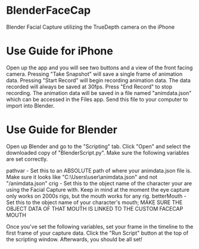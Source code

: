 # BlenderFaceCap
Blender Facial Capture utilizing the TrueDepth camera on the iPhone

# Use Guide for iPhone
Open up the app and you will see two buttons and a view of the front facing camera. Pressing "Take Snapshot" will save a single frame of animation data. Pressing "Start Record" will begin recording animation data. The data recorded will always be saved at 30fps. Press "End Record" to stop recording. The animation data will be saved in a file named "animdata.json" which can be accessed in the Files app. Send this file to your computer to import into Blender.

# Use Guide for Blender
Open up Blender and go to the "Scripting" tab. Click "Open" and select the downloaded copy of "BlenderScript.py". Make sure the following variables are set correctly.

pathvar - Set this to an ABSOLUTE path of where your animdata.json file is. Make sure it looks like "C:\Users\user\animdata.json" and not "/animdata.json"
crig - Set this to the object name of the character your are using the Facial Capture with. Keep in mind at the moment the eye capture only works on 2000s rigs, but the mouth works for any rig.
betterMouth - Set this to the object name of your character's mouth; MAKE SURE THE OBJECT DATA OF THAT MOUTH IS LINKED TO THE CUSTOM FACECAP MOUTH

Once you've set the following variables, set your frame in the timeline to the first frame of your capture data. Click the "Run Script" button at the top of the scripting window. Afterwards, you should be all set!
